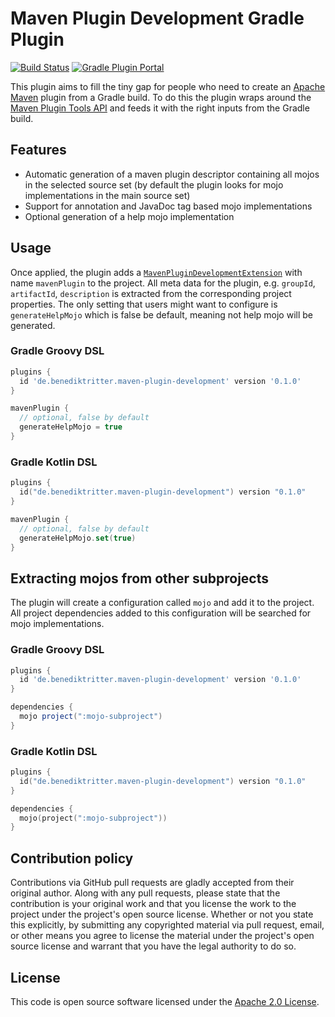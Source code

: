 # Maven Plugin Development Gradle Plugin

[![Build Status](https://img.shields.io/endpoint.svg?url=https%3A%2F%2Factions-badge.atrox.dev%2Fbritter%2Fmaven-plugin-development%2Fbadge%3Fref%3Dmaster&style=flat)](https://actions-badge.atrox.dev/britter/maven-plugin-development/goto?ref=master)
[![Gradle Plugin Portal](https://img.shields.io/maven-metadata/v?label=Plugin%20Portal&metadataUrl=https%3A%2F%2Fplugins.gradle.org%2Fm2%2Fde%2Fbenediktritter%2Fmaven-plugin-development%2Fde.benediktritter.maven-plugin-development.gradle.plugin%2Fmaven-metadata.xml)](https://plugins.gradle.org/plugin/de.benediktritter.maven-plugin-development)

This plugin aims to fill the tiny gap for people who need to create an [Apache Maven](https://maven.apacke.org) plugin from a Gradle build.
To do this the plugin wraps around the [Maven Plugin Tools API](https://maven.apache.org/plugin-tools/) and feeds it with the right inputs from the Gradle build.

## Features

- Automatic generation of a maven plugin descriptor containing all mojos in the selected source set (by default the plugin looks for mojo implementations in the main source set)
- Support for annotation and JavaDoc tag based mojo implementations
- Optional generation of a help mojo implementation

## Usage

Once applied, the plugin adds a [`MavenPluginDevelopmentExtension`](https://github.com/britter/maven-plugin-development/blob/0.1.0/src/main/kotlin/de/benediktritter/maven/plugin/development/MavenPluginDevelopmentExtension.kt) with name `mavenPlugin` to the project.
All meta data for the plugin, e.g. `groupId`, `artifactId`, `description` is extracted from the corresponding project properties.
The only setting that users might want to configure is `generateHelpMojo` which is false be default, meaning not help mojo will be generated.

### Gradle Groovy DSL

```groovy
plugins {
  id 'de.benediktritter.maven-plugin-development' version '0.1.0'
}

mavenPlugin {
  // optional, false by default
  generateHelpMojo = true
}
```

### Gradle Kotlin DSL

```kotlin
plugins {
  id("de.benediktritter.maven-plugin-development") version "0.1.0"
}

mavenPlugin {
  // optional, false by default
  generateHelpMojo.set(true)
}
```

## Extracting mojos from other subprojects

The plugin will create a configuration called `mojo` and add it to the project.
All project dependencies added to this configuration will be searched for mojo implementations.

### Gradle Groovy DSL

```groovy
plugins {
  id 'de.benediktritter.maven-plugin-development' version '0.1.0'
}

dependencies {
  mojo project(":mojo-subproject")
}
```

### Gradle Kotlin DSL

```kotlin
plugins {
  id("de.benediktritter.maven-plugin-development") version "0.1.0"
}

dependencies {
  mojo(project(":mojo-subproject"))
}
```

## Contribution policy

Contributions via GitHub pull requests are gladly accepted from their original author. Along with any pull requests, please state that the contribution is your original work and that you license the work to the project under the project's open source license. Whether or not you state this explicitly, by submitting any copyrighted material via pull request, email, or other means you agree to license the material under the project's open source license and warrant that you have the legal authority to do so.

## License

This code is open source software licensed under the [Apache 2.0 License](https://www.apache.org/licenses/LICENSE-2.0.html).
